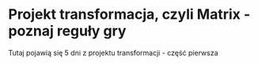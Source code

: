 # Projekt transformacja, czyli Matrix - poznaj reguły gry

Tutaj pojawią się 5 dni z projektu transformacji  - część pierwsza 
